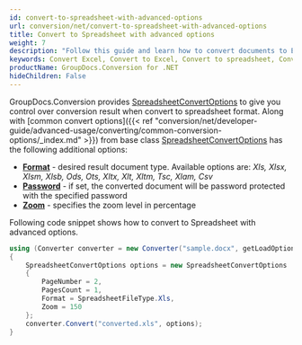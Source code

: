 ```yaml
---
id: convert-to-spreadsheet-with-advanced-options
url: conversion/net/convert-to-spreadsheet-with-advanced-options
title: Convert to Spreadsheet with advanced options
weight: 7
description: "Follow this guide and learn how to convert documents to Excel and Open Document spreadsheets of XLS, XLSX, ODS, OTS formats  with zoom and other customizations using GroupDocs.Conversion for .NET."
keywords: Convert Excel, Convert to Excel, Convert to spreadsheet, Convert to XLS, Convert to XLSX
productName: GroupDocs.Conversion for .NET
hideChildren: False
---
```

GroupDocs.Conversion provides [SpreadsheetConvertOptions](https://reference.groupdocs.com/conversion/net/groupdocs.conversion.options.convert/spreadsheetconvertoptions) to give you control over conversion result when convert to spreadsheet format. Along with [common convert options]({{< ref "conversion/net/developer-guide/advanced-usage/converting/common-conversion-options/_index.md" >}}) from base class [SpreadsheetConvertOptions](https://reference.groupdocs.com/conversion/net/groupdocs.conversion.options.convert/spreadsheetconvertoptions) has the following additional options:

*   **[Format](https://reference.groupdocs.com/conversion/net/groupdocs.conversion.options.convert/convertoptions-1/format/)** - desired result document type. Available options are: *Xls, Xlsx, Xlsm, Xlsb, Ods, Ots, Xltx, Xlt, Xltm, Tsc, Xlam, Csv*
*   **[Password](https://reference.groupdocs.com/conversion/net/groupdocs.conversion.options.convert/spreadsheetconvertoptions/password)** - if set, the converted document will be password protected with the specified password
*   **[Zoom](https://reference.groupdocs.com/conversion/net/groupdocs.conversion.options.convert/spreadsheetconvertoptions/zoom)** - specifies the zoom level in percentage

Following code snippet shows how to convert to Spreadsheet with advanced options.

```csharp
using (Converter converter = new Converter("sample.docx", getLoadOptions))
{
    SpreadsheetConvertOptions options = new SpreadsheetConvertOptions
    {
        PageNumber = 2,
        PagesCount = 1,
        Format = SpreadsheetFileType.Xls,
        Zoom = 150
    };
    converter.Convert("converted.xls", options);
}
```

